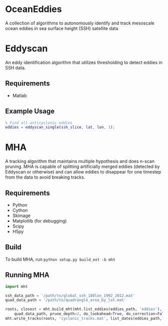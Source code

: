 OceanEddies
===========

A collection of algorithms to autonomously identify and track mesoscale ocean eddies in sea surface height (SSH) satellite data

Eddyscan
=========
An eddy identification algorithm that utilizes thresholding to detect eddies in SSH data.

Requirements
------------
 + Matlab

Example Usage
-------------
```matlab
% Find all anticyclonic eddies
eddies = eddyscan_single(ssh_slice, lat, lon, 1);
```

MHA
=========
A tracking algorithm that maintains multiple hypothesis and does n-scan pruning. MHA is capable of splitting artificially merged eddies (detected by Eddyscan or otherwise) and can allow eddies to disappear for one timestep from the data to avoid breaking tracks.

Requirements
------------
 + Python
 + Cython
 + Skimage
 + Matplotlib (for debugging)
 + Scipy
 + H5py

Build
-----
To build MHA, run ```python setup.py build_ext -b mht```

Running MHA
-----------
```python
import mht

ssh_data_path = '/path/to/global_ssh_180lon_1992_2012.mat'
quad_data_path = '/path/to/quadrangle_area_by_lat.mat'

roots, closest = mht.build_mht(mht.list_eddies(eddies_path, 'eddies'), mht.CYCLONIC, ssh_data_path,
	quad_data_path, prune_depth=2, do_lookahead=True, do_correction=False)
mht.write_tracks(roots, 'cyclonic_tracks.mat', list_dates(eddies_path, 'eddies'), prune_depth, closest)
```
